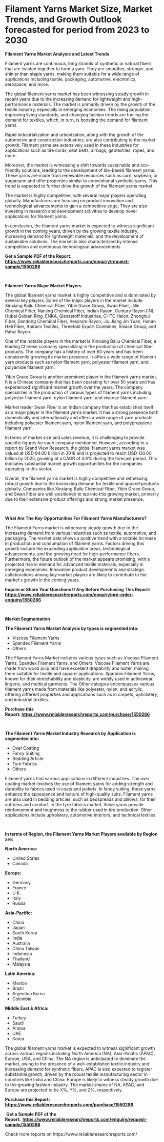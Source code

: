 <p><h1>Filament Yarns Market Size, Market Trends, and Growth Outlook forecasted for period from 2023 to 2030</h1></p><p><strong>Filament Yarns Market Analysis and Latest Trends</strong></p>
<p><p>Filament yarns are continuous, long strands of synthetic or natural fibers that are twisted together to form a yarn. They are smoother, stronger, and shinier than staple yarns, making them suitable for a wide range of applications including textile, packaging, automotive, electronics, aerospace, and more.</p><p>The global filament yarns market has been witnessing steady growth in recent years due to the increasing demand for lightweight and high-performance materials. The market is primarily driven by the growth of the textile industry, especially in emerging economies. The rising population, improving living standards, and changing fashion trends are fueling the demand for textiles, which, in turn, is boosting the demand for filament yarns.</p><p>Rapid industrialization and urbanization, along with the growth of the automotive and construction industries, are also contributing to the market growth. Filament yarns are extensively used in these industries for applications such as tire cords, seat belts, airbags, geotextiles, ropes, and more.</p><p>Moreover, the market is witnessing a shift towards sustainable and eco-friendly solutions, leading to the development of bio-based filament yarns. These yarns are made from renewable resources such as corn, soybean, or sugarcane and offer properties similar to conventional synthetic yarns. This trend is expected to further drive the growth of the filament yarns market.</p><p>The market is highly competitive, with several major players operating globally. Manufacturers are focusing on product innovation and technological advancements to gain a competitive edge. They are also investing in research and development activities to develop novel applications for filament yarns.</p><p>In conclusion, the filament yarns market is expected to witness significant growth in the coming years, driven by the growing textile industry, increasing demand for lightweight materials, and the development of sustainable solutions. The market is also characterized by intense competition and continuous technological advancements.</p></p>
<p><strong>Get a Sample PDF of the Report:&nbsp; <a href="https://www.reliableresearchreports.com/enquiry/request-sample/1550286">https://www.reliableresearchreports.com/enquiry/request-sample/1550286</a></strong></p>
<p>&nbsp;</p>
<p><strong>Filament Yarns Major Market Players</strong></p>
<p><p>The global filament yarns market is highly competitive and is dominated by several key players. Some of the major players in the market include Xinxiang Bailu Chemical Fiber, Yibin Grace Group, Swan Fiber, Jilin Chemical Fiber, Nanjing Chemical Fiber, Indian Rayon, Century Rayon (IN), Hubei Golden Ring, ENKA, Glanzstoff Industries, CHTC Helon, Zhonghui Fiber, Dandong Chemical Fiber, Kesoram Rayon, Jiu Jiang Jin Yuan, Hunan Heli Fiber, Abirami Textiles, Threefold Export Combines, Sniace Group, and Rahul Rayon.</p><p>One of the notable players in the market is Xinxiang Bailu Chemical Fiber, a leading Chinese company specializing in the production of chemical fiber products. The company has a history of over 60 years and has been consistently growing its market presence. It offers a wide range of filament yarn products such as nylon filament yarn, polyester filament yarn, and polyamide filament yarn.</p><p>Yibin Grace Group is another prominent player in the filament yarns market. It is a Chinese company that has been operating for over 50 years and has experienced significant market growth over the years. The company specializes in the production of various types of filament yarns including polyester filament yarn, nylon filament yarn, and viscose filament yarn.</p><p>Market leader Swan Fiber is an Indian company that has established itself as a major player in the filament yarns market. It has a strong presence both domestically and internationally and offers a wide range of yarn products including polyester filament yarn, nylon filament yarn, and polypropylene filament yarn.</p><p>In terms of market size and sales revenue, it is challenging to provide specific figures for each company mentioned. However, according to a report by Grand View Research, the global filament yarns market was valued at USD 94.00 billion in 2018 and is projected to reach USD 130.00 billion by 2025, growing at a CAGR of 4.9% during the forecast period. This indicates substantial market growth opportunities for the companies operating in this sector.</p><p>Overall, the filament yarns market is highly competitive and witnessing robust growth due to the increasing demand for textile and apparel products globally. Companies like Xinxiang Bailu Chemical Fiber, Yibin Grace Group, and Swan Fiber are well-positioned to tap into this growing market, primarily due to their extensive product offerings and strong market presence.</p></p>
<p>&nbsp;</p>
<p><strong>What Are The Key Opportunities For Filament Yarns Manufacturers?</strong></p>
<p><p>The Filament Yarns market is witnessing steady growth due to the increasing demand from various industries such as textile, automotive, and packaging. The market data shows a positive trend with a notable increase in production and consumption of filament yarns. Factors driving this growth include the expanding application areas, technological advancements, and the growing need for high-performance fibers. Furthermore, the future outlook of the market appears promising, with a projected rise in demand for advanced textile materials, especially in emerging economies. Innovative product developments and strategic collaborations among key market players are likely to contribute to the market's growth in the coming years.</p></p>
<p><strong>Inquire or Share Your Questions If Any Before Purchasing This Report: <a href="https://www.reliableresearchreports.com/enquiry/pre-order-enquiry/1550286">https://www.reliableresearchreports.com/enquiry/pre-order-enquiry/1550286</a></strong></p>
<p>&nbsp;</p>
<p><strong>Market Segmentation</strong></p>
<p><strong>The Filament Yarns Market Analysis by types is segmented into:</strong></p>
<p><ul><li>Viscose Filament Yarns</li><li>Spandex Filament Yarns</li><li>Others</li></ul></p>
<p><p>The Filament Yarns Market includes various types such as Viscose Filament Yarns, Spandex Filament Yarns, and Others. Viscose Filament Yarns are made from wood pulp and have excellent drapability and luster, making them suitable for textile and apparel applications. Spandex Filament Yarns, known for their stretchability and elasticity, are widely used in activewear, lingerie, and medical garments. The Other category encompasses various filament yarns made from materials like polyester, nylon, and acrylic, offering different properties and applications such as in carpets, upholstery, and industrial textiles.</p></p>
<p><strong>Purchase this Report:&nbsp;<a href="https://www.reliableresearchreports.com/purchase/1550286">https://www.reliableresearchreports.com/purchase/1550286</a></strong></p>
<p>&nbsp;</p>
<p><strong>The Filament Yarns Market Industry Research by Application is segmented into:</strong></p>
<p><ul><li>Over Coating</li><li>Fancy Suiting</li><li>Bedding Article</li><li>Tyre Fabrics</li><li>Others</li></ul></p>
<p><p>Filament yarns find various applications in different industries. The over coating market involves the use of filament yarns for adding strength and durability to fabrics used in coats and jackets. In fancy suiting, these yarns enhance the appearance and texture of high-quality suits. Filament yarns are also used in bedding articles, such as bedspreads and pillows, for their softness and comfort. In the tyre fabrics market, these yarns provide reinforcement and toughness to the rubber used in tire production. Other applications include upholstery, automotive interiors, and technical textiles.</p></p>
<p>&nbsp;</p>
<p><strong>In terms of Region, the Filament Yarns Market Players available by Region are:</strong></p>
<p>
    <p> <strong> North America: </strong>
        <ul>
            <li>United States</li>
            <li>Canada</li>
        </ul>
        </p> 
    <p> <strong> Europe: </strong>
        <ul>
            <li>Germany</li>
            <li>France</li>
            <li>U.K.</li>
            <li>Italy</li>
            <li>Russia</li>
        </ul>
        </p> 
    <p> <strong> Asia-Pacific: </strong>
        <ul>
            <li>China</li>
            <li>Japan</li>
            <li>South Korea</li>
            <li>India</li>
            <li>Australia</li>
            <li>China Taiwan</li>
            <li>Indonesia</li>
            <li>Thailand</li>
            <li>Malaysia</li>
        </ul>
        </p> 
    <p> <strong> Latin America: </strong>
        <ul>
            <li>Mexico</li>
            <li>Brazil</li>
            <li>Argentina Korea</li>
            <li>Colombia</li>
        </ul>
        </p> 
    <p> <strong> Middle East & Africa: </strong>
        <ul>
            <li>Turkey</li>
            <li>Saudi</li>
            <li>Arabia</li>
            <li>UAE</li>
            <li>Korea</li>
        </ul>
    </p>
    </p>
<p><p>The global filament yarns market is expected to witness significant growth across various regions including North America (NA), Asia-Pacific (APAC), Europe, USA, and China. The NA region is anticipated to dominate the market, owing to the presence of a well-established textile industry and increasing demand for synthetic fibers. APAC is also expected to register substantial growth, driven by the robust textile manufacturing sector in countries like India and China. Europe is likely to witness steady growth due to the growing fashion industry. The market shares of NA, APAC, and Europe are projected to be X%, Y%, and Z%, respectively.</p></p>
<p><strong>Purchase this Report: <a href="https://www.reliableresearchreports.com/purchase/1550286">https://www.reliableresearchreports.com/purchase/1550286</a></strong></p>
<p>&nbsp;<strong>Get a Sample PDF of the Report:&nbsp;&nbsp;<a href="https://www.reliableresearchreports.com/enquiry/request-sample/1550286">https://www.reliableresearchreports.com/enquiry/request-sample/1550286</a></strong></p>
<p><strong></strong></p>
<p>Check more reports on https://www.reliableresearchreports.com/</p>